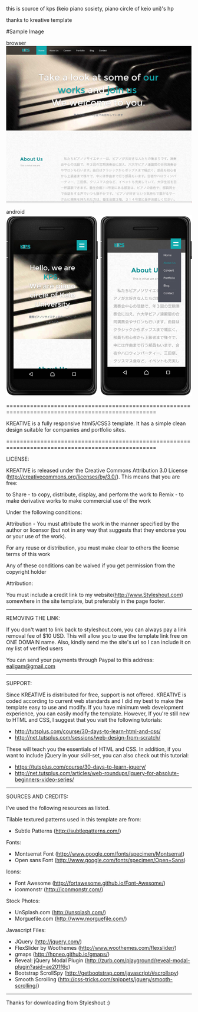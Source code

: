 this is source of kps (keio piano sosiety, piano circle of keio uni)'s hp

thanks to kreative template


#Sample Image

browser
<img src="sample/sample_browser.png"/>

android
<img src="sample/sample_android.png"/>

==================================================================================================

KREATIVE is a fully responsive html5/CSS3 template. It has a simple clean design suitable for 
companies and portfolio sites.

==================================================================================================


LICENSE:

KREATIVE is released under the Creative Commons Attribution 3.0 License
(http://creativecommons.org/licenses/by/3.0/). This means that you are free:

   to Share - to copy, distribute, display, and perform the work
   to Remix - to make derivative works
   to make commercial use of the work 

Under the following conditions:

   Attribution - You must attribute the work in the manner specified by the 
   author or licensor (but not in any way that suggests that they endorse you 
   or your use of the work). 

   For any reuse or distribution, you must make clear to others the license 
   terms of this work

   Any of these conditions can be waived if you get permission from the 
   copyright holder

Attribution: 
	
   You must include a credit link to my website(http://www.Styleshout.com) somewhere in the
   site template, but preferably in the page footer.




-----------------------------------------------------------------------------------------------------


REMOVING THE LINK:

If you don't want to link back to styleshout.com, you can always pay a link 
removal fee of $10 USD. This will allow you to use the template link free on 
ONE DOMAIN name. Also, kindly send me the site's url so I can include it on 
my list of verified users

You can send your payments through Paypal to this address: ealigam@gmail.com




------------------------------------------------------------------------------------------------------ 


SUPPORT:
    
Since KREATIVE is distributed for free, support is not offered. KREATIVE is coded according 
to current web standards and I did my best to make the template easy to use and modify.
If you have minimum web development experience, you can easily modify the template. 
However, If you're still new to HTML and CSS, I suggest that you visit the 
following tutorials:

 - http://tutsplus.com/course/30-days-to-learn-html-and-css/
 - http://net.tutsplus.com/sessions/web-design-from-scratch/

These will teach you the essentials of HTML and CSS. In addition, if you want to include
jQuery in your skill-set, you can also check out this tutorial: 

 - https://tutsplus.com/course/30-days-to-learn-jquery/
 - http://net.tutsplus.com/articles/web-roundups/jquery-for-absolute-beginners-video-series/



-------------------------------------------------------------------------------------------------------


SOURCES AND CREDITS:

I've used the following resources as listed.


Tilable textured patterns used in this template are from:
 - Subtle Patterns (http://subtlepatterns.com/)

Fonts:
 - Montserrat Font (http://www.google.com/fonts/specimen/Montserrat)
 - Open sans Font (http://www.google.com/fonts/specimen/Open+Sans)

Icons:
 - Font Awesome (http://fortawesome.github.io/Font-Awesome/)
 - iconmonstr (http://iconmonstr.com/)

Stock Photos:
 - UnSplash.com (http://unsplash.com/)
 - Morguefile.com (http://www.morguefile.com/)

Javascript Files:

 - JQuery (http://jquery.com/)
 - FlexSlider by Woothemes (http://www.woothemes.com/flexslider/)
 - gmaps (http://hpneo.github.io/gmaps/)
 - Reveal: jQuery Modal Plugin (http://zurb.com/playground/reveal-modal-plugin?asid=ae201f6c)
 - Bootstrap ScrollSpy (http://getbootstrap.com/javascript/#scrollspy)
 - Smooth Scrolling (http://css-tricks.com/snippets/jquery/smooth-scrolling/)


--------------------------------------------------------------------------------------------------------- 


Thanks for downloading from Styleshout :)
  

